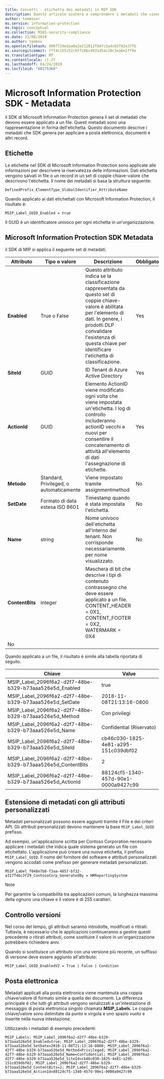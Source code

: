 ```yaml
---
title: Concetti - etichetta dei metadati in MIP SDK
description: Questo articolo aiuterà a comprendere i metadati che viene generato per il SDK di Microsoft Information Protection.
author: tommoser
ms.service: information-protection
ms.topic: conceptual
ms.collection: M365-security-compliance
ms.date: 11/08/2018
ms.author: tommos
ms.openlocfilehash: 990f729edaa0a2e212812f84fc5a4c63f82e37fb
ms.sourcegitcommit: fff4c155c52c9ff20bc4931d5ac20c3ea6e2ff9e
ms.translationtype: MT
ms.contentlocale: it-IT
ms.lasthandoff: 04/24/2019
ms.locfileid: "60175360"
---
```

# <a name="microsoft-information-protection-sdk---metadata"></a>Microsoft Information Protection SDK - Metadata

il SDK di Microsoft Information Protection genera il set di metadati che devono essere applicato a un file. Questi metadati sono una rappresentazione in forma dell'etichetta. Questo documento descrive i metadati che SDK genera per applicare a posta elettronica, documenti e altri record.

## <a name="labels"></a>Etichette

Le etichette nel SDK di Microsoft Information Protection sono applicate alle informazioni per descrivere la riservatezza delle informazioni. Dati etichetta vengono salvati in file o un record in un set di coppie chiave-valore che descrivono l'etichetta. Il nome dei metadati si basa la struttura seguente:

`DefinedPrefix_ElementType_GlobalIdentifier_AttributeName`

Quando applicato ai dati etichettati con Microsoft Information Protection, il risultato è:

`MSIP_Label_GUID_Enabled = true`

Il GUID è un identificatore univoco per ogni etichetta in un'organizzazione.

## <a name="microsoft-information-protection-sdk-metadata"></a>Microsoft Information Protection SDK Metadata

il SDK di MIP si applica il seguente set di metadati.

| Attributo | Tipo o valore                 | Descrizione                                                                                                                                                                                                                                        | Obbligatorio |
|-----------|-------------------------------|----------------------------------------------------------------------------------------------------------------------------------------------------------------------------------------------------------------------------------------------------|-----------|
| **Enabled**   | True o False                 | Questo attributo indica se la classificazione rappresentata da questo set di coppie chiave-valore è abilitata per l'elemento di dati. In genere, i prodotti DLP convalidare l'esistenza di questa chiave per identificare l'etichetta di classificazione. | Yes       |
| **SiteId**    | GUID                          | ID Tenant di Azure Active Directory                                                                                                                                                                                                                   | Yes       |
| **ActionId**  | GUID                          | Elemento ActionID viene modificato ogni volta che viene impostata un'etichetta. I log di controllo includeranno actionID vecchi e nuovi per consentire il concatenamento di attività all'elemento di dati l'assegnazione di etichette.                                                                                 | Yes       |
| **Metodo**    | Standard, Privileged, o automaticamente        | Viene impostato tramite assignmentmethod                                                                                                                                                                                                                 | No        |
| **SetDate**   | Formato di data estesa ISO 8601 | Timestamp quando è stata impostata l'etichetta.                                                                                                                                                                                                              | No        |
| **Name**      | string                        | Nome univoco dell'etichetta all'interno del tenant. Non corrisponde necessariamente per nome visualizzato.                                                                                                                                                              | No      |
| **ContentBits** | integer | Maschera di bit che descrive i tipi di contenuto contrassegno che deve essere applicato a un file. CONTENT_HEADER = 0X1, CONTENT_FOOTER = 0X2, WATERMARK = 0X4
 | No |

Quando applicato a un file, il risultato è simile alla tabella riportata di seguito.

| Chiave                                                         | Value                                |
|-------------------------------------------------------------|--------------------------------------|
| MSIP_Label_2096f6a2-d2f7-48be-b329-b73aaa526e5d_Enabled     | true                                 |
| MSIP_Label_2096f6a2-d2f7-48be-b329-b73aaa526e5d_SetDate     | 2018-11-08T21:13:16-0800             |
| MSIP_Label_2096f6a2-d2f7-48be-b329-b73aaa526e5d_Method      | Con privilegi                           |
| MSIP_Label_2096f6a2-d2f7-48be-b329-b73aaa526e5d_Name        | Confidential (Riservato)                         |
| MSIP_Label_2096f6a2-d2f7-48be-b329-b73aaa526e5d_SiteId      | cb46c030-1825-4e81-a295-151c039dbf02 |
| MSIP_Label_2096f6a2-d2f7-48be-b329-b73aaa526e5d_ContentBits | 2                                    |
| MSIP_Label_2096f6a2-d2f7-48be-b329-b73aaa526e5d_ActionId    | 88124cf5-1340-457d-90e1-0000a9427c99 |

## <a name="extending-metadata-with-custom-attributes"></a>Estensione di metadati con gli attributi personalizzati

Metadati personalizzati possono essere aggiunti tramite il File e dei criteri API. Gli attributi personalizzati devono mantenere la base `MSIP_Label_GUID` prefisso. 

Ad esempio, un'applicazione scritta per Contoso Corporation necessario applicare i metadati che indica quale sistema generato un file con etichettato. L'applicazione può creare una nuova etichetta, il prefisso `MSIP_Label_GUID`. Il nome del fornitore del software e attributi personalizzati vengono accodati come prefisso per generare metadati personalizzati.

```
MSIP_Label_f048e7b8-f3aa-4857-bf32-a317f4bc3f29_ContosoCorp_GeneratedBy = HRReportingSystem
```

> [!Note]
> Per garantire la compatibilità tra applicazioni comuni, la lunghezza massima della ognuno una chiave e il valore è di 255 caratteri.

## <a name="versioning"></a>Controllo versioni

Nel corso del tempo, gli attributi saranno introdotte, modificati o ritirati. Tuttavia, è necessario che le applicazioni continueranno a gestire questi precedente o ritirati attributi, come sostituire il valore in un'organizzazione potrebbero richiedere anni.

Quando si sostituisce un attributo con una versione più recente, un suffisso di versione deve essere aggiunto all'attributo:

`MSIP_Label_GUID_EnabledV2 = True | False | Condition`

## <a name="email"></a>Posta elettronica

Metadati applicati alla posta elettronica viene mantenuta una coppia chiave/valore di formato simile a quella dei documenti. La differenza principale è che tutti gli attributi vengono serializzati a un'intestazione di messaggio di posta elettronica singolo chiamata **MSIP_Labels**. Le coppie chiave/valore sono delimitate da punto e virgola e uno spazio vuoto e inserite nella nuova intestazione.

Utilizzando i metadati di esempio precedenti:

```
MSIP_Labels: MSIP_Label_2096f6a2-d2f7-48be-b329-b73aaa526e5d_Enabled=true; MSIP_Label_2096f6a2-d2f7-48be-b329-b73aaa526e5d_SetDate=2018-11-08T21:13:16-0800; MSIP_Label_2096f6a2-d2f7-48be-b329-b73aaa526e5d_Method=Privileged; MSIP_Label_2096f6a2-d2f7-48be-b329-b73aaa526e5d_Name=Confidential; MSIP_Label_2096f6a2-d2f7-48be-b329-b73aaa526e5d_SiteId=cb46c030-1825-4e81-a295-151c039dbf02; MSIP_Label_2096f6a2-d2f7-48be-b329-b73aaa526e5d_ContentBits=2; MSIP_Label_2096f6a2-d2f7-48be-b329-b73aaa526e5d_ActionId=88124cf5-1340-457d-90e1-0000a9427c99
```
